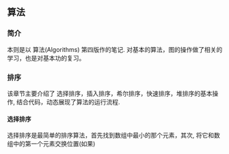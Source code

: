 ## 算法

### 简介

本则是以 算法(Algorithms) 第四版作的笔记. 对基本的算法，图的操作做了相关的学习，也是对基本功的复习。

### 排序

该章节主要介绍了 选择排序，插入排序，希尔排序，快速排序，堆排序的基本操作, 结合代码，动态展现了算法的运行流程.

#### 选择排序

选择排序是最简单的排序算法，首先找到数组中最小的那个元素，其次, 将它和数组中的第一个元素交换位置(如果)

